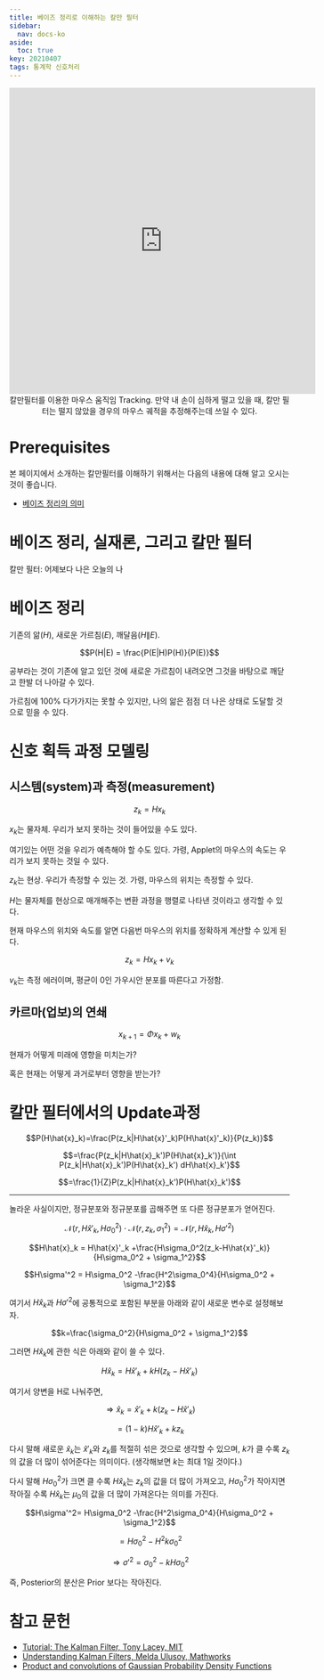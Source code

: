 ```yaml
---
title: 베이즈 정리로 이해하는 칼만 필터
sidebar:
  nav: docs-ko
aside:
  toc: true
key: 20210407
tags: 통계학 신호처리
---
```


<center>
  <iframe width = "550" height = "550" frameborder = "0" src="https://angeloyeo.github.io/p5/2021-04-07-Kalman_filter/"></iframe>
  <br>
  칼만필터를 이용한 마우스 움직임 Tracking. 만약 내 손이 심하게 떨고 있을 때, 칼만 필터는 떨지 않았을 경우의 마우스 궤적을 추정해주는데 쓰일 수 있다.
</center>

[//]:# (어떤 부분에 포커를 맞춰 설명할지 계속 고민해볼 것...)

[//]:# (비유를 너무 많이 이용하는 것 같아 불편함... 설명하다가도 생각 두 번 해야 하고...)

# Prerequisites

본 페이지에서 소개하는 칼만필터를 이해하기 위해서는 다음의 내용에 대해 알고 오시는 것이 좋습니다.

* [베이즈 정리의 의미](https://angeloyeo.github.io/2020/01/09/Bayes_rule.html)

# 베이즈 정리, 실재론, 그리고 칼만 필터

칼만 필터: 어제보다 나은 오늘의 나

# 베이즈 정리

기존의 앎($H$), 새로운 가르침($E$), 깨달음($H\|E$).

$$P(H|E) = \frac{P(E|H)P(H)}{P(E)}$$

공부라는 것이 기존에 알고 있던 것에 새로운 가르침이 내려오면 그것을 바탕으로 깨닫고 한발 더 나아갈 수 있다.

가르침에 100% 다가가지는 못할 수 있지만, 나의 앎은 점점 더 나은 상태로 도달할 것으로 믿을 수 있다.

# 신호 획득 과정 모델링

## 시스템(system)과 측정(measurement)

$$z_k = Hx_k$$

$x_k$는 물자체. 우리가 보지 못하는 것이 들어있을 수도 있다.

여기있는 어떤 것을 우리가 예측해야 할 수도 있다. 가령, Applet의 마우스의 속도는 우리가 보지 못하는 것일 수 있다.

$z_k$는 현상. 우리가 측정할 수 있는 것. 가령, 마우스의 위치는 측정할 수 있다.

$H$는 물자체를 현상으로 매개해주는 변환 과정을 행렬로 나타낸 것이라고 생각할 수 있다.

현재 마우스의 위치와 속도를 알면 다음번 마우스의 위치를 정확하게 계산할 수 있게 된다.

$$z_k = Hx_k+v_k$$

$v_k$는 측정 에러이며, 평균이 0인 가우시안 분포를 따른다고 가정함.

## 카르마(업보)의 연쇄

$$x_{k+1} = \Phi x_k + w_k$$

현재가 어떻게 미래에 영향을 미치는가?

혹은 현재는 어떻게 과거로부터 영향을 받는가?

# 칼만 필터에서의 Update과정


$$P(H\hat{x}_k)=\frac{P(z_k|H\hat{x}'_k)P(H\hat{x}'_k)}{P(z_k)}$$

$$=\frac{P(z_k|H\hat{x}_k')P(H\hat{x}_k')}{\int P(z_k|H\hat{x}_k')P(H\hat{x}_k') dH\hat{x}_k'}$$

$$=\frac{1}{Z}P(z_k|H\hat{x}_k')P(H\hat{x}_k')$$

---

놀라운 사실이지만, 정규분포와 정규분포를 곱해주면 또 다른 정규분포가 얻어진다.

$$\mathcal{N}(r, H\hat{x}'_k, H\sigma_0^2)\cdot\mathcal{N}(r, z_k, \sigma_1^2) = \mathcal{N}(r, H\hat{x}_k, H\sigma'^2)$$

$$H\hat{x}_k = H\hat{x}'_k +\frac{H\sigma_0^2(z_k-H\hat{x}'_k)}{H\sigma_0^2 + \sigma_1^2}$$

$$H\sigma'^2 = H\sigma_0^2 -\frac{H^2\sigma_0^4}{H\sigma_0^2 + \sigma_1^2}$$

여기서 $H\hat{x}_k$과 $H\sigma'^2$에 공통적으로 포함된 부분을 아래와 같이 새로운 변수로 설정해보자.

$$k=\frac{\sigma_0^2}{H\sigma_0^2 + \sigma_1^2}$$

그러면 $H\hat{x}_k$에 관한 식은 아래와 같이 쓸 수 있다.

$$H\hat{x}_k = H\hat{x}'_k + kH(z_k - H\hat{x}'_k)$$

여기서 양변을 H로 나눠주면,

$$\Rightarrow \hat{x}_k = \hat{x}'_k + k(z_k - H\hat{x}'_k)$$

$$=(1-k)H\hat{x}'_k +k z_k$$

다시 말해 새로운 $\hat{x}_k$는 $\hat{x}'_k$와 $z_k$를 적절히 섞은 것으로 생각할 수 있으며, $k$가 클 수록 $z_k$의 값을 더 많이 섞어준다는 의미이다. (생각해보면 $k$는 최대 1일 것이다.)

다시 말해 $H\sigma_0^2$가 크면 클 수록 $H\hat{x}_k$는 $z_k$의 값을 더 많이 가져오고, $H\sigma_0^2$가 작아지면 작아질 수록 $H\hat{x}_k$는 $\mu_0$의 값을 더 많이 가져온다는 의미를 가진다.


$$H\sigma'^2= H\sigma_0^2 -\frac{H^2\sigma_0^4}{H\sigma_0^2 + \sigma_1^2}$$

$$=H\sigma_0^2 -H^2k\sigma_0^2$$

$$\Rightarrow \sigma'^2 = \sigma_0^2 - kH\sigma_0^2$$

즉, Posterior의 분산은 Prior 보다는 작아진다.

# 참고 문헌

* [Tutorial: The Kalman Filter, Tony Lacey, MIT](http://web.mit.edu/kirtley/kirtley/binlustuff/literature/control/Kalman%20filter.pdf)
* [Understanding Kalman Filters, Melda Ulusoy, Mathworks](https://kr.mathworks.com/videos/series/understanding-kalman-filters.html)
* [Product and convolutions of Gaussian Probability Density Functions](http://www.lucamartino.altervista.org/2003-003.pdf)